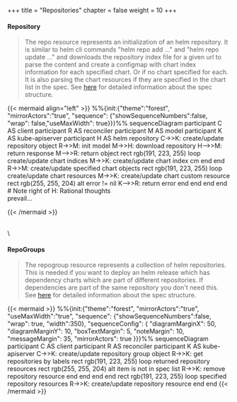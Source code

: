 +++
title = "Repositories"
chapter = false
weight = 10
+++

#### Repository

> The repo resource represents an initialization of an helm repository. It is similar to helm cli commands "helm repo add ..." and "helm repo update ..."  and downloads the repository index file for a given url to parse the content and create a configmap with chart index information for each specified chart. Or if no chart specified for each. It is also parsing the chart resources if they are specified in the chart list in the spec. See [here](https://github.com/soer3n/apps-operator/blob/master/apis/yaho/v1alpha1/repo_types.go) for detailed information about the spec structure.

{{< mermaid align="left" >}}
%%{init:{"theme":"forest", "mirrorActors":"true", "sequence": {"showSequenceNumbers":false, "wrap": false,"useMaxWidth": true}}}%%
sequenceDiagram
    participant C AS client
    participant R AS reconciler
    participant M AS model
    participant K AS kube-apiserver
    participant H AS helm repository
    C->>K: create/update repository object
    R->>M: init model
    M->>H: download repository
    H-->>M: return response
    M-->>R: return object
    rect rgb(191, 223, 255)
    loop create/update chart indices
        M->>K: create/update chart index cm
    end
    end
    R->>M: create/update specified chart objects
    rect rgb(191, 223, 255)
    loop create/update chart resources
        M->>K: create/update chart custom resource
        rect rgb(255, 255, 204)
        alt error != nil
            K-->>R: return error
        end
        end
    end
    end
    # Note right of H: Rational thoughts <br/>prevail...
    
{{< /mermaid  >}}

\
\

#### RepoGroups

> The repogroup resource represents a collection of helm repositories. This is needed if you want to deploy an helm release which has dependency charts which are part of different repositories. If dependencies are part of the same repository you don't need this. See [here](https://github.com/soer3n/apps-operator/blob/master/apis/yaho/v1alpha1/repogroup_types.go) for detailed information about the spec structure.

{{< mermaid >}}
%%{init:{"theme":"forest", "mirrorActors":"true", "useMaxWidth":"true", "sequence": {"showSequenceNumbers":false, "wrap": true, "width":350}, "sequenceConfig": {
    "diagramMarginX": 50,
    "diagramMarginY": 10,
    "boxTextMargin": 5,
    "noteMargin": 10,
    "messageMargin": 35,
    "mirrorActors": true
}}}%%
sequenceDiagram
    participant C AS client
    participant R AS reconciler
    participant K AS kube-apiserver
    C->>K: create/update repository group object
    R->>K: get repositories by labels
    rect rgb(191, 223, 255)
    loop returned repository resources
        rect rgb(255, 255, 204)
        alt item is not in spec list
        R->>K: remove repository resource
        end
        end
    end
    end
    rect rgb(191, 223, 255)
    loop specified repository resources
        R->>K: create/update repository resource
    end
    end
{{< /mermaid >}}
